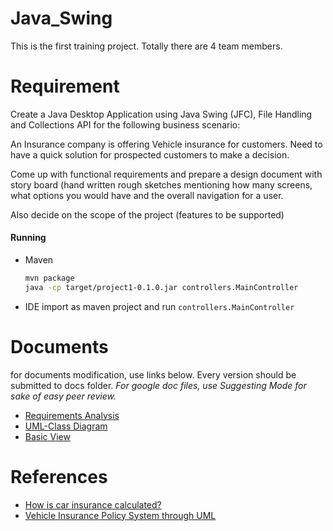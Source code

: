 # Java_Swing
This is the first training project. Totally there are 4 team members.


# Requirement
Create a Java Desktop Application using Java Swing (JFC), File Handling and Collections API for the following business scenario:

An Insurance company is offering Vehicle insurance for customers. Need to have a quick solution for prospected customers to make a decision.

Come up with functional requirements and prepare a design document with story board (hand written rough sketches mentioning how many screens, what options you would have and the overall navigation for a user.

Also decide on the scope of the project (features to be supported)

#### Running
- Maven
  ```bash
  mvn package
  java -cp target/project1-0.1.0.jar controllers.MainController
  ```
- IDE
import as maven project and run `controllers.MainController`


# Documents
for documents modification, use links below. Every version should be submitted to docs folder.
*For google doc files, use Suggesting Mode for sake of easy peer review.*
* [Requirements Analysis](http://bit.ly/1GEDB3u)
* [UML-Class Diagram](http://bit.ly/1GEDtAZ)
* [Basic View](https://docs.google.com/drawings/d/1t6M2W9OtWmffbB5HTQW5kkkfKyV01F8mtJgSlCVgA3g/edit?usp=sharing)

# References
* [How is car insurance calculated?](http://bit.ly/1GCLynH)
* [Vehicle Insurance Policy System through UML](http://bit.ly/1ISGVbL)
